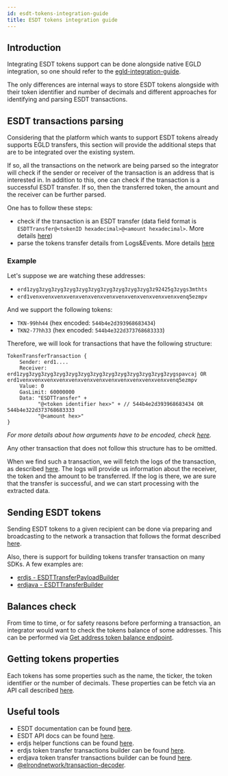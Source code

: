 ```yaml
---
id: esdt-tokens-integration-guide
title: ESDT tokens integration guide
---
```


## **Introduction**
Integrating ESDT tokens support can be done alongside native EGLD integration, so one should refer to the [egld-integration-guide](/integrators/egld-integration-guide).

The only differences are internal ways to store ESDT tokens alongside with their token identifier and number of decimals and different approaches
for identifying and parsing ESDT transactions.

## **ESDT transactions parsing**
Considering that the platform which wants to support ESDT tokens already supports EGLD transfers, this section will
provide the additional steps that are to be integrated over the existing system. 

If so, all the transactions on the network are being parsed so the integrator will check if the sender or receiver of the transaction
is an address that is interested in. 
In addition to this, one can check if the transaction is a successful ESDT transfer. If so, then the transferred token, the amount and the
receiver can be further parsed. 

One has to follow these steps:
- check if the transaction is an ESDT transfer (data field format is `ESDTTransfer@<tokenID hexadecimal>@<amount hexadecimal>`. More details [here](/developers/esdt-tokens#transfers))
- parse the tokens transfer details from Logs&Events. More details [here](/developers/esdt-tokens#parse-fungible-tokens-transfer-logs)

### Example
Let's suppose we are watching these addresses:
- `erd1zyg3zyg3zyg3zyg3zyg3zyg3zyg3zyg3zyg3zyg3z92425g3zygs3mthts`
- `erd1venxvenxvenxvenxvenxvenxvenxvenxvenxvenxvenxvenxvenq5ezmpv`

And we support the following tokens:
- `TKN-99hh44` (hex encoded: `544b4e2d393968683434`)
- `TKN2-77hh33` (hex encoded: `544b4e322d373768683333`)

Therefore, we will look for transactions that have the following structure:
```
TokenTransferTransaction {
    Sender: erd1....
    Receiver: erd1zyg3zyg3zyg3zyg3zyg3zyg3zyg3zyg3zyg3zyg3zyg3zyg3zygspavcaj OR erd1venxvenxvenxvenxvenxvenxvenxvenxvenxvenxvenxvenxvenq5ezmpv
    Value: 0 
    GasLimit: 60000000
    Data: "ESDTTransfer" +
          "@<token identifier hex>" + // 544b4e2d393968683434 OR 544b4e322d373768683333
          "@<amount hex>"
}
```
*For more details about how arguments have to be encoded, check [here](/developers/sc-calls-format).*

Any other transaction that does not follow this structure has to be omitted. 

When we find such a transaction, we will fetch the logs of the transaction, as described [here](/developers/esdt-tokens#parse-fungible-tokens-transfer-logs). 
The logs will provide us information about the receiver, the token and the amount to be transferred. If the log is there, we are sure that 
the transfer is successful, and we can start processing with the extracted data.

## **Sending ESDT tokens**
Sending ESDT tokens to a given recipient can be done via preparing and broadcasting to the network a transaction that 
follows the format described [here](/developers/esdt-tokens#transfers).

Also, there is support for building tokens transfer transaction on many SDKs. A few examples are:
- [erdjs - ESDTTransferPayloadBuilder](https://github.com/multiversx/mx-sdk-erdjs/blob/main/src/tokenTransferBuilders.ts)
- [erdjava - ESDTTransferBuilder](https://github.com/multiversx/mx-sdk-erdjava/blob/main/src/main/java/multiversx/esdt/builders/ESDTTransferBuilder.java)

## **Balances check**
From time to time, or for safety reasons before performing a transaction, an integrator would want to check the tokens balance of some
addresses. This can be performed via [Get address token balance endpoint](/developers/esdt-tokens#get-balance-for-an-address-and-an-esdt-token).

## **Getting tokens properties**
Each tokens has some properties such as the name, the ticker, the token identifier or the number of decimals. 
These properties can be fetch via an API call described [here](/developers/esdt-tokens#get-esdt-token-properties).

## **Useful tools**
- ESDT documentation can be found [here](/developers/esdt-tokens).
- ESDT API docs can be found [here](/developers/esdt-tokens#rest-api).
- erdjs helper functions can be found [here](https://github.com/multiversx/mx-sdk-erdjs/blob/release/v9/src/esdtHelpers.ts).
- erdjs token transfer transactions builder can be found [here](https://github.com/multiversx/mx-sdk-erdjs/blob/main/src/tokenTransferBuilders.ts).
- erdjava token transfer transactions builder can be found [here](https://github.com/multiversx/mx-sdk-erdjava/blob/main/src/main/java/multiversx/esdt/builders/ESDTNFTTransferBuilder.java).
- [@elrondnetwork/transaction-decoder](https://www.npmjs.com/package/@elrondnetwork/transaction-decoder).
